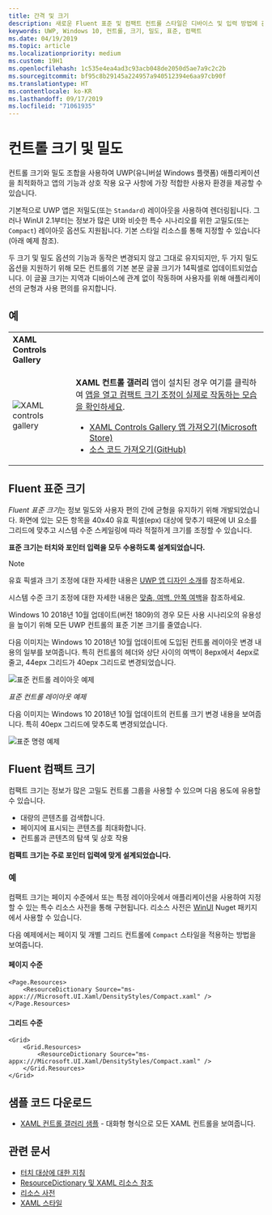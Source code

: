 ```yaml
---
title: 간격 및 크기
description: 새로운 Fluent 표준 및 컴팩트 컨트롤 스타일은 디바이스 및 입력 방법에 관계 없이 편리한 사용자 환경을 보장합니다.
keywords: UWP, Windows 10, 컨트롤, 크기, 밀도, 표준, 컴팩트
ms.date: 04/19/2019
ms.topic: article
ms.localizationpriority: medium
ms.custom: 19H1
ms.openlocfilehash: 1c535e4ea4ad3c93acb048de2050d5ae7a9c2c2b
ms.sourcegitcommit: bf95c8b29145a224957a940512394e6aa97cb90f
ms.translationtype: HT
ms.contentlocale: ko-KR
ms.lasthandoff: 09/17/2019
ms.locfileid: "71061935"
---
```

# <a name="control-size-and-density"></a>컨트롤 크기 및 밀도

컨트롤 크기와 밀도 조합을 사용하여 UWP(유니버설 Windows 플랫폼) 애플리케이션을 최적화하고 앱의 기능과 상호 작용 요구 사항에 가장 적합한 사용자 환경을 제공할 수 있습니다.

기본적으로 UWP 앱은 저밀도(또는 `Standard`) 레이아웃을 사용하여 렌더링됩니다. 그러나 WinUI 2.1부터는 정보가 많은 UI와 비슷한 특수 시나리오를 위한 고밀도(또는 `Compact`) 레이아웃 옵션도 지원됩니다. 기본 스타일 리소스를 통해 지정할 수 있습니다(아래 예제 참조).

두 크기 및 밀도 옵션의 기능과 동작은 변경되지 않고 그대로 유지되지만, 두 가지 밀도 옵션을 지원하기 위해 모든 컨트롤의 기본 본문 글꼴 크기가 14픽셀로 업데이트되었습니다. 이 글꼴 크기는 지역과 디바이스에 관계 없이 작동하며 사용자를 위해 애플리케이션의 균형과 사용 편의를 유지합니다.

## <a name="examples"></a>예

<table>
<th align="left">XAML Controls Gallery<th>
<tr>
<td><img src="images/xaml-controls-gallery-sm.png" alt="XAML controls gallery"></img></td>
<td>
    <p><strong style="font-weight: semi-bold">XAML 컨트롤 갤러리</strong> 앱이 설치된 경우 여기를 클릭하여 <a href="xamlcontrolsgallery:/item/Compact Sizing">앱을 열고 컴팩트 크기 조정이 실제로 작동하는 모습을 확인하세요</a>.</p>
    <ul>
    <li><a href="https://www.microsoft.com/store/productId/9MSVH128X2ZT">XAML Controls Gallery 앱 가져오기(Microsoft Store)</a></li>
    <li><a href="https://github.com/Microsoft/Xaml-Controls-Gallery">소스 코드 가져오기(GitHub)</a></li>
    </ul>
</td>
</tr>
</table>

## <a name="fluent-standard-sizing"></a>Fluent 표준 크기

*Fluent 표준 크기*는 정보 밀도와 사용자 편의 간에 균형을 유지하기 위해 개발되었습니다. 화면에 있는 모든 항목을 40x40 유효 픽셀(epx) 대상에 맞추기 때문에 UI 요소를 그리드에 맞추고 시스템 수준 스케일링에 따라 적절하게 크기를 조정할 수 있습니다.

**표준 크기는 터치와 포인터 입력을 모두 수용하도록 설계되었습니다.**

> [!NOTE]
>유효 픽셀과 크기 조정에 대한 자세한 내용은 [UWP 앱 디자인 소개](../basics/design-and-ui-intro.md#effective-pixels-and-scaling)를 참조하세요.
>
> 시스템 수준 크기 조정에 대한 자세한 내용은 [맞춤, 여백, 안쪽 여백](../layout/alignment-margin-padding.md)을 참조하세요.

Windows 10 2018년 10월 업데이트(버전 1809)의 경우 모든 사용 시나리오의 유용성을 높이기 위해 모든 UWP 컨트롤의 표준 기본 크기를 줄였습니다.

다음 이미지는 Windows 10 2018년 10월 업데이트에 도입된 컨트롤 레이아웃 변경 내용의 일부를 보여줍니다. 특히 컨트롤의 헤더와 상단 사이의 여백이 8epx에서 4epx로 줄고, 44epx 그리드가 40epx 그리드로 변경되었습니다.

![표준 컨트롤 레이아웃 예제](images/standarddensity.png)

*표준 컨트롤 레이아웃 예제*

다음 이미지는 Windows 10 2018년 10월 업데이트의 컨트롤 크기 변경 내용을 보여줍니다. 특히 40epx 그리드에 맞추도록 변경되었습니다.

![표준 명령 예제](images/standarddensitycommanding.png)

## <a name="fluent-compact-sizing"></a>Fluent 컴팩트 크기

컴팩트 크기는 정보가 많은 고밀도 컨트롤 그룹을 사용할 수 있으며 다음 용도에 유용할 수 있습니다.

- 대량의 콘텐츠를 검색합니다.
- 페이지에 표시되는 콘텐츠를 최대화합니다.
- 컨트롤과 콘텐츠의 탐색 및 상호 작용

**컴팩트 크기는 주로 포인터 입력에 맞게 설계되었습니다.**

### <a name="examples"></a>예

컴팩트 크기는 페이지 수준에서 또는 특정 레이아웃에서 애플리케이션을 사용하여 지정할 수 있는 특수 리소스 사전을 통해 구현됩니다. 리소스 사전은 [WinUI](https://docs.microsoft.com/en-us/uwp/toolkits/winui/) Nuget 패키지에서 사용할 수 있습니다.

다음 예제에서는 페이지 및 개별 그리드 컨트롤에 `Compact` 스타일을 적용하는 방법을 보여줍니다.

#### <a name="page-level"></a>페이지 수준

```xaml
<Page.Resources>
    <ResourceDictionary Source="ms-appx:///Microsoft.UI.Xaml/DensityStyles/Compact.xaml" />
</Page.Resources>
```

#### <a name="grid-level"></a>그리드 수준

```xaml
<Grid>
    <Grid.Resources>
        <ResourceDictionary Source="ms-appx:///Microsoft.UI.Xaml/DensityStyles/Compact.xaml" />
    </Grid.Resources>
</Grid>
```

## <a name="get-the-sample-code"></a>샘플 코드 다운로드

- [XAML 컨트롤 갤러리 샘플](https://github.com/Microsoft/Xaml-Controls-Gallery) - 대화형 형식으로 모든 XAML 컨트롤을 보여줍니다.

## <a name="related-articles"></a>관련 문서

- [터치 대상에 대한 지침](../input/guidelines-for-targeting.md)
- [ResourceDictionary 및 XAML 리소스 참조](https://docs.microsoft.com/en-us/windows/uwp/design/controls-and-patterns/resourcedictionary-and-xaml-resource-references)
- [리소스 사전](https://docs.microsoft.com/en-us/uwp/api/windows.ui.xaml.resourcedictionary)
- [XAML 스타일](https://docs.microsoft.com/en-us/windows/uwp/design/controls-and-patterns/xaml-styles) 

